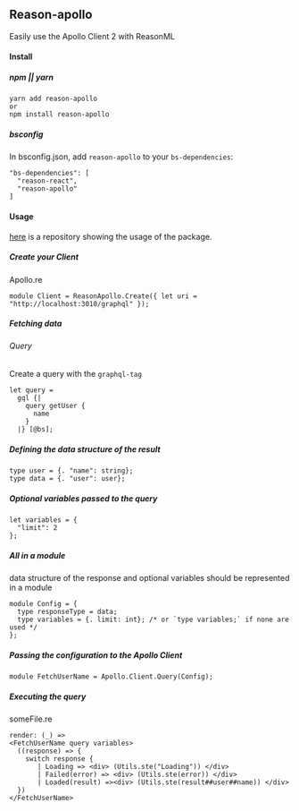 ## Reason-apollo

Easily use the Apollo Client 2 with ReasonML

#### Install

##### npm || yarn
```
yarn add reason-apollo
or
npm install reason-apollo
```

##### bsconfig
In bsconfig.json, add `reason-apollo` to your `bs-dependencies`:
```
"bs-dependencies": [
  "reason-react",
  "reason-apollo"
]
```


#### Usage 
 
 [here](https://github.com/Gregoirevda/reason-apollo-test-usage) is a repository showing the usage of the package.
 
 
 ##### Create your Client
 
 
 Apollo.re
 ```reason
 module Client = ReasonApollo.Create({ let uri = "http://localhost:3010/graphql" });

 ```
 
  
  ##### Fetching data
  
  ###### Query
  Create a query with the `graphql-tag`
  ```reason
  let query =
    gql {|
      query getUser {
        name
      }
    |} [@bs];
  ```
  ##### Defining the data structure of the result
  ```reason
  type user = {. "name": string};
  type data = {. "user": user};
  ```
  
  ##### Optional variables passed to the query
  ```reason
  let variables = {
    "limit": 2
  };
  ```
  
  ##### All in a module
  data structure of the response and optional variables should be represented in a module 
  ```reason
  module Config = {
    type responseType = data;
    type variables = {. limit: int}; /* or `type variables;` if none are used */
  };
 
  ```
  
  ##### Passing the configuration to the Apollo Client
  ```reason
  module FetchUserName = Apollo.Client.Query(Config);
  ```
  
  ##### Executing the query
  someFile.re
  ```reason
  render: (_) =>
  <FetchUserName query variables>
    ((response) => {
      switch response {
         | Loading => <div> (Utils.ste("Loading")) </div>
         | Failed(error) => <div> (Utils.ste(error)) </div>
         | Loaded(result) =><div> (Utils.ste(result##user##name)) </div>
    })
  </FetchUserName>
  ```
